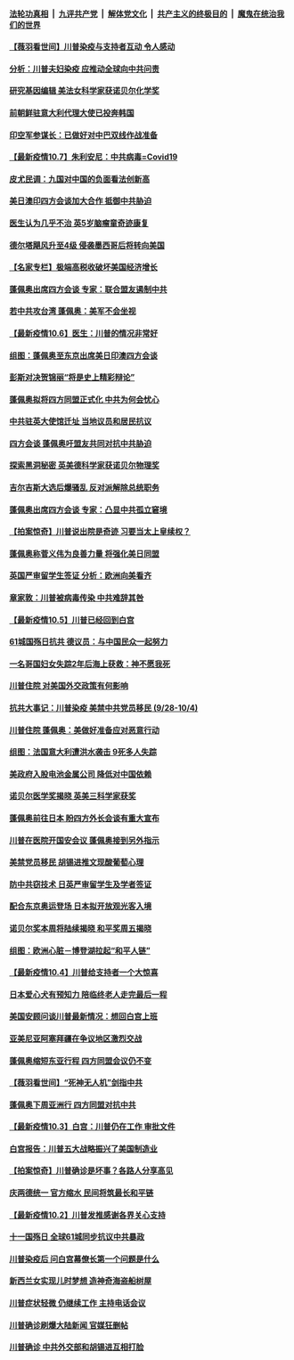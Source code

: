

####  [法轮功真相](../../../../basic/blob/master/README.md?t=10080031) &nbsp;|&nbsp; [九评共产党](../../../../9ping.md/blob/master/README.md?t=10080031) &nbsp;|&nbsp; [解体党文化](../../../../jtdwh.md/blob/master/README.md?t=10080031)  &nbsp;|&nbsp; [共产主义的终极目的](../../../../gczydzjmd.md/blob/master/README.md?t=10080031) &nbsp;|&nbsp; [魔鬼在统治我们的世界](../../../../mgztzwmdsj.md/blob/master/README.md?t=10080031) 

#### [【薇羽看世间】川普染疫与支持者互动 令人感动](../pages/nsc418/n12459532.md?t=10080031) 

#### [分析：川普夫妇染疫 应推动全球向中共问责](../pages/nsc418/n12459406.md?t=10080031) 

#### [研究基因编辑 美法女科学家获诺贝尔化学奖](../pages/nsc418/n12459361.md?t=10080031) 

#### [前朝鲜驻意大利代理大使已投奔韩国](../pages/nsc418/n12459444.md?t=10080031) 

#### [印空军参谋长：已做好对中巴双线作战准备](../pages/nsc418/n12458610.md?t=10080031) 

#### [【最新疫情10.7】朱利安尼：中共病毒=Covid19](../pages/nsc418/n12458257.md?t=10080031) 

#### [皮尤民调：九国对中国的负面看法创新高](../pages/nsc418/n12458469.md?t=10080031) 

#### [美日澳印四方会谈加大合作 抵御中共胁迫](../pages/nsc418/n12458440.md?t=10080031) 

#### [医生认为几乎不治 英5岁脑瘤童奇迹康复](../pages/nsc418/n12457474.md?t=10080031) 

#### [德尔塔飓风升至4级 侵袭墨西哥后将转向美国](../pages/nsc418/n12458046.md?t=10080031) 

#### [【名家专栏】极端高税收破坏美国经济增长](../pages/nsc418/n12452618.md?t=10080031) 

#### [蓬佩奥出席四方会谈 专家：联合盟友遏制中共](../pages/nsc418/n12457917.md?t=10080031) 

#### [若中共攻台湾 蓬佩奥：美军不会坐视](../pages/nsc418/n12457864.md?t=10080031) 

#### [【最新疫情10.6】医生：川普的情况非常好](../pages/nsc418/n12455988.md?t=10080031) 

#### [组图：蓬佩奥至东京出席美日印澳四方会谈](../pages/nsc418/n12457485.md?t=10080031) 

#### [彭斯对决贺锦丽“将是史上精彩辩论”](../pages/nsc418/n12457685.md?t=10080031) 

#### [蓬佩奥拟将四方同盟正式化 中共为何会忧心](../pages/nsc418/n12457644.md?t=10080031) 

#### [中共驻英大使馆迁址 当地议员和居民抗议](../pages/nsc418/n12457185.md?t=10080031) 

#### [四方会谈 蓬佩奥吁盟友共同对抗中共胁迫](../pages/nsc418/n12457197.md?t=10080031) 

#### [探索黑洞秘密 英美德科学家获诺贝尔物理奖](../pages/nsc418/n12457077.md?t=10080031) 

#### [吉尔吉斯大选后爆骚乱 反对派解除总统职务](../pages/nsc418/n12456637.md?t=10080031) 

#### [蓬佩奥出席四方会谈 专家：凸显中共孤立窘境](../pages/nsc418/n12456269.md?t=10080031) 

#### [【拍案惊奇】川普说出院是奇迹 习要当太上皇续权？](../pages/nsc418/n12456305.md?t=10080031) 

#### [蓬佩奥称菅义伟为良善力量 将强化美日同盟](../pages/nsc418/n12456368.md?t=10080031) 

#### [英国严审留学生签证 分析：欧洲向美看齐](../pages/nsc418/n12455636.md?t=10080031) 

#### [章家敦：川普被病毒传染 中共难辞其咎](../pages/nsc418/n12455862.md?t=10080031) 

#### [【最新疫情10.5】川普已经回到白宫](../pages/nsc418/n12450596.md?t=10080031) 

#### [61城国殇日抗共 德议员：与中国民众一起努力](../pages/nsc418/n12455208.md?t=10080031) 

#### [一名哥国妇女失踪2年后海上获救：神不愿我死](../pages/nsc418/n12454835.md?t=10080031) 

#### [川普住院 对美国外交政策有何影响](../pages/nsc418/n12455146.md?t=10080031) 

#### [抗共大事记：川普染疫 美禁中共党员移民 (9/28-10/4)](../pages/nsc418/n12452568.md?t=10080031) 

#### [川普住院 蓬佩奥：美做好准备应对恶意行动](../pages/nsc418/n12455251.md?t=10080031) 

#### [组图：法国意大利遭洪水袭击 9死多人失踪](../pages/nsc418/n12455201.md?t=10080031) 

#### [美政府入股电池金属公司 降低对中国依赖](../pages/nsc418/n12454058.md?t=10080031) 

#### [诺贝尔医学奖揭晓 英美三科学家获奖](../pages/nsc418/n12454305.md?t=10080031) 

#### [蓬佩奥前往日本 盼四方外长会谈有重大宣布](../pages/nsc418/n12454329.md?t=10080031) 

#### [川普在医院开国安会议 蓬佩奥接到另外指示](../pages/nsc418/n12454254.md?t=10080031) 

#### [美禁党员移民 胡锡进推文现酸葡萄心理](../pages/nsc418/n12454043.md?t=10080031) 

#### [防中共窃技术 日英严审留学生及学者签证](../pages/nsc418/n12453942.md?t=10080031) 

#### [配合东京奥运登场 日本拟开放观光客入境](../pages/nsc418/n12453600.md?t=10080031) 

#### [诺贝尔奖本周将陆续揭晓 和平奖周五揭晓](../pages/nsc418/n12453459.md?t=10080031) 

#### [组图：欧洲心脏－博登湖拉起“和平人链”](../pages/nsc418/n12452826.md?t=10080031) 

#### [【最新疫情10.4】川普给支持者一个大惊喜](../pages/nsc418/n12434643.md?t=10080031) 

#### [日本爱心犬有预知力 陪临终老人走完最后一程](../pages/nsc418/n12451832.md?t=10080031) 

#### [美国安顾问谈川普最新情况：想回白宫上班](../pages/nsc418/n12452349.md?t=10080031) 

#### [亚美尼亚阿塞拜疆在争议地区激烈交战](../pages/nsc418/n12452155.md?t=10080031) 

#### [蓬佩奥缩短东亚行程 四方同盟会议仍不变](../pages/nsc418/n12452101.md?t=10080031) 

#### [【薇羽看世间】“死神无人机”剑指中共](../pages/nsc418/n12452574.md?t=10080031) 

#### [蓬佩奥下周亚洲行 四方同盟对抗中共](../pages/nsc418/n12451014.md?t=10080031) 

#### [【最新疫情10.3】白宫：川普仍在工作 审批文件](../pages/nsc418/n12449188.md?t=10080031) 

#### [白宫报告：川普五大战略振兴了美国制造业](../pages/nsc418/n12449699.md?t=10080031) 

#### [【拍案惊奇】川普确诊是坏事？各路人分享高见](../pages/nsc418/n12449130.md?t=10080031) 

#### [庆两德统一 官方缩水 民间将筑最长和平链](../pages/nsc418/n12448914.md?t=10080031) 

#### [【最新疫情10.2】川普发推感谢各界关心支持](../pages/nsc418/n12446411.md?t=10080031) 

#### [十一国殇日 全球61城同步抗议中共暴政](../pages/nsc418/n12447794.md?t=10080031) 

#### [川普染疫后 问白宫幕僚长第一个问题是什么](../pages/nsc418/n12448288.md?t=10080031) 

#### [新西兰女实现儿时梦想 造神奇海盗船树屋](../pages/nsc418/n12447977.md?t=10080031) 

#### [川普症状轻微 仍继续工作 主持电话会议](../pages/nsc418/n12448227.md?t=10080031) 

#### [川普确诊刷爆大陆新闻 官媒狂删帖](../pages/nsc418/n12448133.md?t=10080031) 

#### [川普确诊 中共外交部和胡锡进互相打脸](../pages/nsc418/n12448090.md?t=10080031) 

